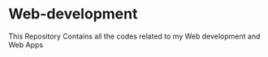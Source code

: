 # Web-development
This Repository Contains all the codes related to my Web development and Web Apps
